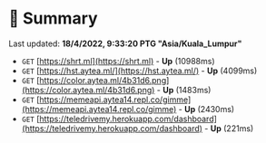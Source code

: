 # 📖 Summary
Last updated: **18/4/2022, 9:33:20 PTG "Asia/Kuala_Lumpur"**

- `GET` [https://shrt.ml](https://shrt.ml) - **Up** (10988ms)
- `GET` [https://hst.aytea.ml/](https://hst.aytea.ml/) - **Up** (4099ms)
- `GET` [https://color.aytea.ml/4b31d6.png](https://color.aytea.ml/4b31d6.png) - **Up** (1483ms)
- `GET` [https://memeapi.aytea14.repl.co/gimme](https://memeapi.aytea14.repl.co/gimme) - **Up** (2430ms)
- `GET` [https://teledrivemy.herokuapp.com/dashboard](https://teledrivemy.herokuapp.com/dashboard) - **Up** (221ms)

